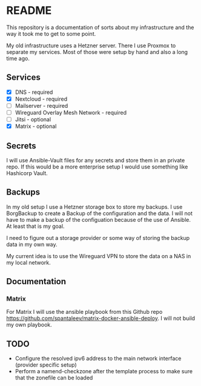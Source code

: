 # README

This repository is a documentation of sorts about my infrastructure and the way it took me to get to some point.

My old infrastructure uses a Hetzner server. There I use Proxmox to separate my services. Most of those were setup by hand and also a long time ago.

## Services

- [x] DNS - required
- [x] Nextcloud - required
- [ ] Mailserver - required
- [ ] Wireguard Overlay Mesh Network - required
- [ ] Jitsi - optional
- [x] Matrix - optional

## Secrets

I will use Ansible-Vault files for any secrets and store them in an private repo. If this would be a more enterprise setup I would use something like Hashicorp Vault.

## Backups

In my old setup I use a Hetzner storage box to store my backups. I use BorgBackup to create a Backup of the configuration and the data. I will not have to make a backup of the configuation because of the use of Ansible. At least that is my goal.

I need to figure out a storage provider or some way of storing the backup data in my own way.

My current idea is to use the Wireguard VPN to store the data on a NAS in my local network.

## Documentation

### Matrix

For Matrix I will use the ansible playbook from this Github repo https://github.com/spantaleev/matrix-docker-ansible-deploy. I will not build my own playbook.


## TODO

- Configure the resolved ipv6 address to the main network interface (provider specific setup)
- Perform a namend-checkzone after the template process to make sure that the zonefile can be loaded